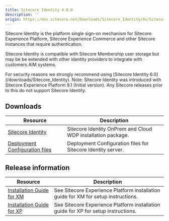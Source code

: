 ```yaml
---
title: Sitecore Identity 4.0.0
description: ''
origin: https://dev.sitecore.net/Downloads/Sitecore_Identity/4x/Sitecore_Identity_400
---
```


Sitecore Identity is the platform single sign-on mechanism for Sitecore Experience Platform, Sitecore Experience Commerce and other Sitecore instances that require authentication.

Sitecore Identity is compatible with Sitecore Membership user storage but may be be extended with other identity providers to integrate with customers AIM systems.

  <Alert variant='warning' mb={4}>
    <AlertIcon />
    For security reasons we strongly recommend using [Sitecore Identity 6.0](/downloads/Sitecore_Identity).
  </Alert>
  
  <Alert variant='warning' mb={4}>
    <AlertIcon />
    Note: Sitecore Identity was introduced with Sitecore Experience Platform 9.1 (Initial version). Any Sitecore releases prior to this do not support Sitecore Identity.
  </Alert>
  

## Downloads

 | Resource | Description |
 | --- | --- |
 | [Sitecore Identity](https://scdp.blob.core.windows.net/downloads/Sitecore%20Identity/4x/Sitecore%20Identity%20400/Secure/Sitecore.IdentityServer.4.0.0-r00257.scwdp.zip) | Sitecore Identity OnPrem and Cloud WDP installation package. |
 | [Deployment Configuration files](https://scdp.blob.core.windows.net/downloads/Sitecore%20Identity/4x/Sitecore%20Identity%20400/Secure/IdentityServer%20Deployment%20Configuration%204.0.0.zip) | Deployment Configuration files for Sitecore Identity server. |

## Release information

 | Resource | Description |
 | --- | --- |
 | [Installation Guide for XM](https://scdp.blob.core.windows.net/downloads/Sitecore%20Experience%20Platform/93/Sitecore%20Experience%20Platform%2093%20Initial%20Release/Secure/Installation_Guide_for_the_XM_Scaled_topology_9.3.0.pdf) | See Sitecore Experience Platform installation guide for XM for setup instructions. |
 | [Installation Guide for XP](https://scdp.blob.core.windows.net/downloads/Sitecore%20Experience%20Platform/93/Sitecore%20Experience%20Platform%2093%20Initial%20Release/Secure/Installation_Guide_for_the_XP_Scaled_topology_9.3.0.pdf) | See Sitecore Experience Platform installation guide for XP for setup instructions. |